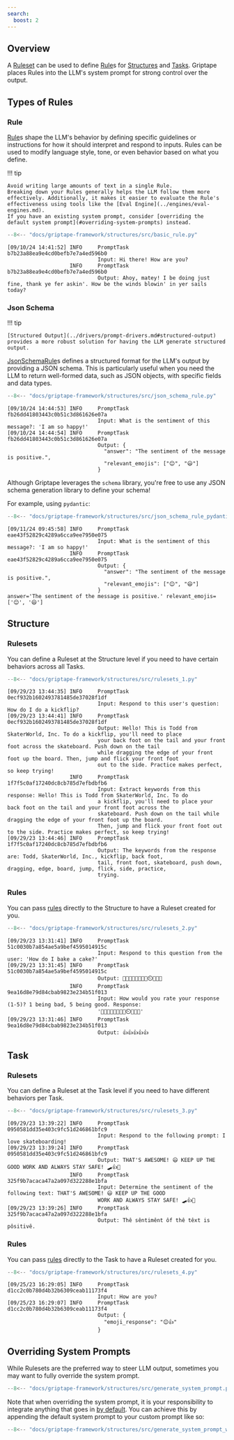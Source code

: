 ```yaml
---
search:
  boost: 2
---
```


## Overview

A [Ruleset](../../reference/griptape/rules/ruleset.md) can be used to define [Rule](../../reference/griptape/rules/base_rule.md)s for [Structures](../structures/agents.md) and [Tasks](../structures/tasks.md). Griptape places Rules into the LLM's system prompt for strong control over the output.

## Types of Rules

### Rule

[Rule](../../reference/griptape/rules/base_rule.md)s shape the LLM's behavior by defining specific guidelines or instructions for how it should interpret and respond to inputs. Rules can be used to modify language style, tone, or even behavior based on what you define.

!!! tip

    Avoid writing large amounts of text in a single Rule.
    Breaking down your Rules generally helps the LLM follow them more effectively. Additionally, it makes it easier to evaluate the Rule's effectiveness using tools like the [Eval Engine](../engines/eval-engines.md).
    If you have an existing system prompt, consider [overriding the default system prompt](#overriding-system-prompts) instead.

```python
--8<-- "docs/griptape-framework/structures/src/basic_rule.py"
```

```
[09/10/24 14:41:52] INFO     PromptTask b7b23a88ea9e4cd0befb7e7a4ed596b0
                             Input: Hi there! How are you?
                    INFO     PromptTask b7b23a88ea9e4cd0befb7e7a4ed596b0
                             Output: Ahoy, matey! I be doing just fine, thank ye fer askin'. How be the winds blowin' in yer sails today?
```

### Json Schema

!!! tip

    [Structured Output](../drivers/prompt-drivers.md#structured-output) provides a more robust solution for having the LLM generate structured output.

[JsonSchemaRule](../../reference/griptape/rules/json_schema_rule.md)s defines a structured format for the LLM's output by providing a JSON schema.
This is particularly useful when you need the LLM to return well-formed data, such as JSON objects, with specific fields and data types.

```python
--8<-- "docs/griptape-framework/structures/src/json_schema_rule.py"
```

```
[09/10/24 14:44:53] INFO     PromptTask fb26dd41803443c0b51c3d861626e07a
                             Input: What is the sentiment of this message?: 'I am so happy!'
[09/10/24 14:44:54] INFO     PromptTask fb26dd41803443c0b51c3d861626e07a
                             Output: {
                               "answer": "The sentiment of the message is positive.",
                               "relevant_emojis": ["😊", "😃"]
                             }
```

Although Griptape leverages the `schema` library, you're free to use any JSON schema generation library to define your schema!

For example, using `pydantic`:

```python
--8<-- "docs/griptape-framework/structures/src/json_schema_rule_pydantic.py"
```

```
[09/11/24 09:45:58] INFO     PromptTask eae43f52829c4289a6cca9ee7950e075
                             Input: What is the sentiment of this message?: 'I am so happy!'
                    INFO     PromptTask eae43f52829c4289a6cca9ee7950e075
                             Output: {
                               "answer": "The sentiment of the message is positive.",
                               "relevant_emojis": ["😊", "😄"]
                             }
answer='The sentiment of the message is positive.' relevant_emojis=['😊', '😄']
```

## Structure

### Rulesets

You can define a Ruleset at the Structure level if you need to have certain behaviors across all Tasks.

```python
--8<-- "docs/griptape-framework/structures/src/rulesets_1.py"
```

```
[09/29/23 13:44:35] INFO     PromptTask 0ecf932b1602493781485de37028f1df
                             Input: Respond to this user's question: How do I do a kickflip?
[09/29/23 13:44:41] INFO     PromptTask 0ecf932b1602493781485de37028f1df
                             Output: Hello! This is Todd from SkaterWorld, Inc. To do a kickflip, you'll need to place
                             your back foot on the tail and your front foot across the skateboard. Push down on the tail
                             while dragging the edge of your front foot up the board. Then, jump and flick your front foot
                             out to the side. Practice makes perfect, so keep trying!
                    INFO     PromptTask 1f7f5c0af17240dc8cb785d7efbdbfb6
                             Input: Extract keywords from this response: Hello! This is Todd from SkaterWorld, Inc. To do
                             a kickflip, you'll need to place your back foot on the tail and your front foot across the
                             skateboard. Push down on the tail while dragging the edge of your front foot up the board.
                             Then, jump and flick your front foot out to the side. Practice makes perfect, so keep trying!
[09/29/23 13:44:46] INFO     PromptTask 1f7f5c0af17240dc8cb785d7efbdbfb6
                             Output: The keywords from the response are: Todd, SkaterWorld, Inc., kickflip, back foot,
                             tail, front foot, skateboard, push down, dragging, edge, board, jump, flick, side, practice,
                             trying.
```

### Rules

You can pass [rules](../../reference/griptape/mixins/rule_mixin.md#griptape.mixins.rule_mixin.RuleMixin.rules) directly to the Structure to have a Ruleset created for you.

```python
--8<-- "docs/griptape-framework/structures/src/rulesets_2.py"
```

```
[09/29/23 13:31:41] INFO     PromptTask 51c0030b7a854ae5a9bef4595014915c
                             Input: Respond to this question from the user: 'How do I bake a cake?'
[09/29/23 13:31:45] INFO     PromptTask 51c0030b7a854ae5a9bef4595014915c
                             Output: 📖🥣🥚🥛🍚🧈🍰🔥⏲️👩‍🍳🎂
                    INFO     PromptTask 9ea16d8e79d84cbab9823e234b51f013
                             Input: How would you rate your response (1-5)? 1 being bad, 5 being good. Response:
                             '📖🥣🥚🥛🍚🧈🍰🔥⏲️👩‍🍳🎂'
[09/29/23 13:31:46] INFO     PromptTask 9ea16d8e79d84cbab9823e234b51f013
                             Output: 👍👍👍👍👍
```

## Task

### Rulesets

You can define a Ruleset at the Task level if you need to have different behaviors per Task.

```python
--8<-- "docs/griptape-framework/structures/src/rulesets_3.py"
```

```
[09/29/23 13:39:22] INFO     PromptTask 0950581dd35e403c9fc51d246861bfc9
                             Input: Respond to the following prompt: I love skateboarding!
[09/29/23 13:39:24] INFO     PromptTask 0950581dd35e403c9fc51d246861bfc9
                             Output: THAT'S AWESOME! 😃 KEEP UP THE GOOD WORK AND ALWAYS STAY SAFE! 🛹👍👏
                    INFO     PromptTask 325f9b7acaca47a2a097d322288e1bfa
                             Input: Determine the sentiment of the following text: THAT'S AWESOME! 😃 KEEP UP THE GOOD
                             WORK AND ALWAYS STAY SAFE! 🛹👍👏
[09/29/23 13:39:26] INFO     PromptTask 325f9b7acaca47a2a097d322288e1bfa
                             Output: Thê sêntimênt ôf thê têxt is pôsitivê.
```

### Rules

You can pass [rules](../../reference/griptape/mixins/rule_mixin.md#griptape.mixins.rule_mixin.RuleMixin.rules) directly to the Task to have a Ruleset created for you.

```python
--8<-- "docs/griptape-framework/structures/src/rulesets_4.py"
```

```
[09/25/23 16:29:05] INFO     PromptTask d1cc2c0b780d4b32b6309ceab11173f4
                             Input: How are you?
[09/25/23 16:29:07] INFO     PromptTask d1cc2c0b780d4b32b6309ceab11173f4
                             Output: {
                               "emoji_response": "😊👍"
                             }
```

## Overriding System Prompts

While Rulesets are the preferred way to steer LLM output, sometimes you may want to fully override the system prompt.

```python
--8<-- "docs/griptape-framework/structures/src/generate_system_prompt.py"
```

Note that when overriding the system prompt, it is your responsibility to integrate anything that goes in [by default](https://github.com/griptape-ai/griptape/blob/6b31c129fc19a9ba4bdb205ad9e2a40aef9b121f/griptape/tasks/prompt_task.py?plain=1#L216-L221).
You can achieve this by appending the default system prompt to your custom prompt like so:

```python
--8<-- "docs/griptape-framework/structures/src/generate_system_prompt_with_rules.py"
```
